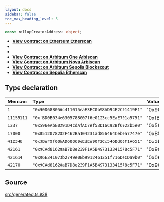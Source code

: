 ```yaml
---
layout: docs
sidebar: false
toc_max_heading_level: 5
---
```


```ts
const rollupCreatorAddress: object;
```

- [**View Contract on Ethereum Etherscan**](https://etherscan.io/address/0x90d68b056c411015eae3ec0b98ad94e2c91419f1)
-
-
- [**View Contract on Arbitrum One Arbiscan**](https://arbiscan.io/address/0x9CAd81628aB7D8e239F1A5B497313341578c5F71)
- [**View Contract on Arbitrum Nova Arbiscan**](https://nova.arbiscan.io/address/0x9CAd81628aB7D8e239F1A5B497313341578c5F71)
- [**View Contract on Arbitrum Sepolia Blockscout**](https://sepolia-explorer.arbitrum.io/address/0x06E341073b2749e0Bb9912461351f716DeCDa9b0)
- [**View Contract on Sepolia Etherscan**](https://sepolia.etherscan.io/address/0xfbd0b034e6305788007f6e0123cc5eae701a5751)

## Type declaration

| Member     | Type                                           | Value                                        |
| :--------- | :--------------------------------------------- | :------------------------------------------- |
| `1`        | `"0x90D68B056c411015eaE3EC0b98AD94E2C91419F1"` | '0x90D68B056c411015eaE3EC0b98AD94E2C91419F1' |
| `11155111` | `"0xfBD0B034e6305788007f6e0123cc5EaE701a5751"` | '0xfBD0B034e6305788007f6e0123cc5EaE701a5751' |
| `1337`     | `"0x596eAbE0291D4cdAfAC7ef53D16C92Bf6922b5e0"` | '0x596eAbE0291D4cdAfAC7ef53D16C92Bf6922b5e0' |
| `17000`    | `"0xB512078282F462Ba104231ad856464Ceb0a7747e"` | '0xB512078282F462Ba104231ad856464Ceb0a7747e' |
| `412346`   | `"0x3BaF9f08bAD68869eEdEa90F2Cc546Bd80F1A651"` | '0x3BaF9f08bAD68869eEdEa90F2Cc546Bd80F1A651' |
| `42161`    | `"0x9CAd81628aB7D8e239F1A5B497313341578c5F71"` | '0x9CAd81628aB7D8e239F1A5B497313341578c5F71' |
| `421614`   | `"0x06E341073b2749e0Bb9912461351f716DeCDa9b0"` | '0x06E341073b2749e0Bb9912461351f716DeCDa9b0' |
| `42170`    | `"0x9CAd81628aB7D8e239F1A5B497313341578c5F71"` | '0x9CAd81628aB7D8e239F1A5B497313341578c5F71' |

## Source

[src/generated.ts:938](https://github.com/OffchainLabs/arbitrum-orbit-sdk/blob/9d5595a042e42f7d6b9af10a84816c98ea30f330/src/generated.ts#L938)
